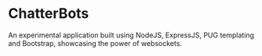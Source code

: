 # ChatterBots
An experimental application built using NodeJS, ExpressJS, PUG templating and Bootstrap, showcasing the power of websockets.
